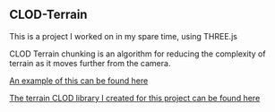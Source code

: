 ## CLOD-Terrain

This is a project I worked on in my spare time, using THREE.js

CLOD Terrain chunking is an algorithm for reducing the complexity of terrain as it moves further from the camera.

[An example of this can be found here](ec2-52-59-249-65.eu-central-1.compute.amazonaws.com:8282)

[The terrain CLOD library I created for this project can be found here](https://github.com/tavurth/clod-terrain)
